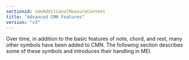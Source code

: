 ```yaml
---
sectionid: cmnAdditionalMeasureContent
title: "Advanced CMN Features"
version: "v3"
---
```


Over time, in addition to the basic features of note, chord, and rest, many other
symbols
have been added to CMN. The following section describes some of these symbols and
introduces
their handling in MEI.

